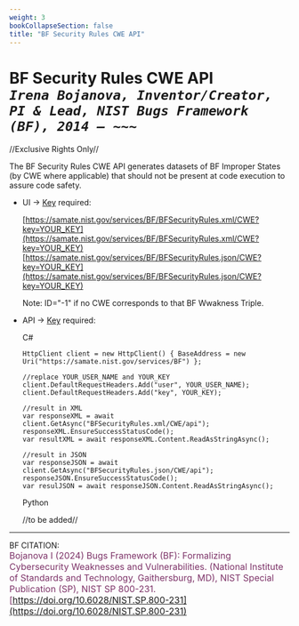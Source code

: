 ```yaml
---
weight: 3
bookCollapseSection: false
title: "BF Security Rules CWE API"
---
```


<!-- Google tag (gtag.js) -->
<script async src="https://www.googletagmanager.com/gtag/js?id=G-PJ364XPP9F"></script>
<script>
  window.dataLayer = window.dataLayer || [];
  function gtag(){dataLayer.push(arguments);}
  gtag('js', new Date());

  gtag('config', 'G-PJ364XPP9F');
</script>

# BF Security Rules CWE API <br/> _`Irena Bojanova, Inventor/Creator, PI & Lead, NIST Bugs Framework (BF), 2014 – ~~~`_

//Exclusive Rights Only//

The BF Security Rules CWE API generates datasets of BF Improper States (by CWE where applicable) that should not be present at code execution to assure code safety.

- UI &rarr; [Key](https://forms.gle/SRZyva5Vn1i4dQQ2A) required:

  [https://samate.nist.gov/services/BF/BFSecurityRules.xml/CWE?key=YOUR_KEY](https://samate.nist.gov/services/BF/BFSecurityRules.xml/CWE?key=YOUR_KEY)<br/>
  [https://samate.nist.gov/services/BF/BFSecurityRules.json/CWE?key=YOUR_KEY](https://samate.nist.gov/services/BF/BFSecurityRules.json/CWE?key=YOUR_KEY)

   Note: ID="-1" if no CWE corresponds to that BF Wwakness Triple.

- API &rarr; [Key](https://forms.gle/SRZyva5Vn1i4dQQ2A) required: <br/>

  C# <br/>
        
      HttpClient client = new HttpClient() { BaseAddress = new Uri("https://samate.nist.gov/services/BF") };

      //replace YOUR_USER_NAME and YOUR_KEY
      client.DefaultRequestHeaders.Add("user", YOUR_USER_NAME);
      client.DefaultRequestHeaders.Add("key", YOUR_KEY);

      //result in XML
      var responseXML = await client.GetAsync("BFSecurityRules.xml/CWE/api");
      responseXML.EnsureSuccessStatusCode();        
      var resultXML = await responseXML.Content.ReadAsStringAsync();

      //result in JSON
      var responseJSON = await client.GetAsync("BFSecurityRules.json/CWE/api");       
      responseJSON.EnsureSuccessStatusCode();         
      var resulJSON = await responseJSON.Content.ReadAsStringAsync();

   Python
      
    //to be added//
_________________________________

BF CITATION: <br/>
<l style="font-size: 16px; color: #7D3368"> Bojanova I (2024) Bugs Framework (BF): Formalizing Cybersecurity Weaknesses and Vulnerabilities. (National Institute of Standards and Technology, Gaithersburg, MD), NIST Special Publication (SP), NIST SP 800-231. [https://doi.org/10.6028/NIST.SP.800-231](https://doi.org/10.6028/NIST.SP.800-231)</l>  <br/>